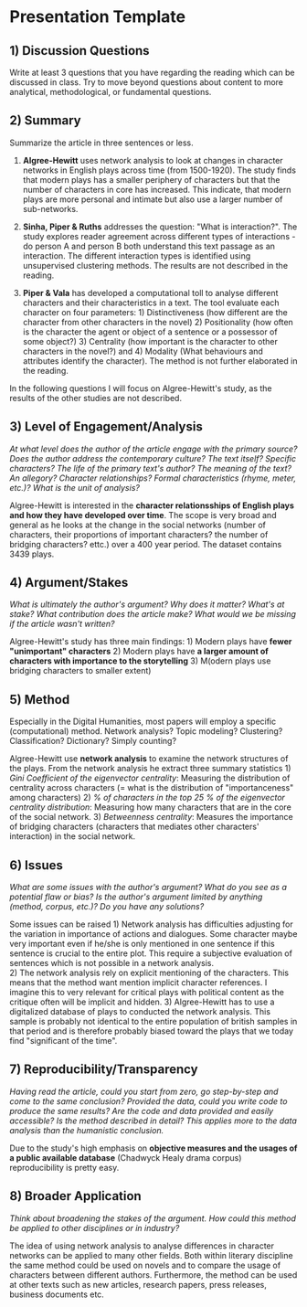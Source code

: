 # Presentation Template

## 1) Discussion Questions

Write at least 3 questions that you have regarding the reading which can be discussed in class. Try to move beyond questions about content to more analytical, methodological, or fundamental questions.

## 2) Summary

Summarize the article in three sentences or less.

1) **Algree-Hewitt** uses network analysis to look at changes in character networks in English plays across time (from 1500-1920). The study finds that modern plays has a smaller periphery of characters but that the number of characters in core has increased. This indicate, that modern plays are more personal and intimate but also use a larger number of sub-networks. 

2)  **Sinha, Piper & Ruths** addresses the question: "What is interaction?". The study explores reader agreement across different types of interactions - do person A and person B both understand this text passage as an interaction. The different interaction types is identified using unsupervised clustering methods. The results are not described in the reading. 

3) **Piper & Vala** has developed a computational toll to analyse different characters and their characteristics in a text. The tool evaluate each character on four parameters: 1) Distinctiveness (how different are the character from other characters in the novel) 2) Positionality (how often is the character the agent or object of a sentence or a possessor of some object?) 3) Centrality (how important is the character to other characters in the novel?) and 4) Modality (What behaviours and attributes identify the character). The method is not further elaborated in the reading. 

In the following questions I will focus on Algree-Hewitt's study, as the results of the other studies are not described. 

## 3) Level of Engagement/Analysis

*At what level does the author of the article engage with the primary source? Does the author address the contemporary culture? The text itself? Specific characters? The life of the primary text's author? The meaning of the text? An allegory? Character relationships? Formal characteristics (rhyme, meter, etc.)? What is the unit of analysis?*

Algree-Hewitt is interested in the **character relationsships of English plays and how they have developed over time**. The scope is very broad and general as he looks at the change in the social networks (number of characters, their proportions of important characters? the number of bridging characters? ettc.) over a 400 year period. The dataset contains 3439 plays. 

## 4) Argument/Stakes

*What is ultimately the author's argument? Why does it matter? What's at stake? What contribution does the article make? What would we be missing if the article wasn't written?*

Algree-Hewitt's study has three main findings:
    1) Modern plays have **fewer "unimportant" characters**
    2) Modern plays have **a larger amount of characters with importance to the storytelling**
    3) M(odern plays use bridging characters to smaller extent) 

## 5) Method

Especially in the Digital Humanities, most papers will employ a specific (computational) method. Network analysis? Topic modeling? Clustering? Classification? Dictionary? Simply counting?

Algree-Hewitt use **network analysis** to examine the network structures of the plays. From the network analysis he extract three summary statistics
    1) *Gini Coefficient of the eigenvector centrality*: Measuring the distribution of centrality across characters (= what is the distribution of "importanceness" among characters)
    2) *% of characters in the top 25 %  of the eigenvector centrality distribution*: Measuring how many characters that are in the core of the social network.
    3) *Betweenness centrality*: Measures the importance of bridging characters (characters that mediates other characters' interaction) in the social network.

## 6) Issues

*What are some issues with the author's argument? What do you see as a potential flaw or bias? Is the author's argument limited by anything (method, corpus, etc.)? Do you have any solutions?*

Some issues can be raised
    1) Network analysis has difficulties adjusting for the variation in importance of actions and dialogues. Some character maybe very important even if he/she is only mentioned in one sentence if this sentence is crucial to the entire plot. This require a subjective evaluation of sentences which is not possible in a network analysis.  
    2) The network analysis rely on explicit mentioning of the characters. This means that the method want mention implicit character references. I imagine this to very relevant for critical plays with political content as the critique often will be implicit and hidden.
    3) Algree-Hewitt has to use a digitalized database of plays to conducted the network analysis. This sample is probably not identical to the entire population of british samples in that period and is therefore probably biased toward the plays that we today find "significant of the time".

## 7) Reproducibility/Transparency

*Having read the article, could you start from zero, go step-by-step and come to the same conclusion? Provided the data, could you write code to produce the same results? Are the code and data provided and easily accessible? Is the method described in detail? This applies more to the data analysis than the humanistic conclusion.*

Due to the study's high emphasis on **objective measures and the usages of a public available database** (Chadwyck Healy drama corpus) reproducibility is pretty easy. 

## 8) Broader Application

*Think about broadening the stakes of the argument. How could this method be applied to other disciplines or in industry?*

The idea of using network analysis to analyse differences in character networks can be applied to many other fields. Both within literary discipline the same method could be used on novels and to compare the usage of characters between different authors. Furthermore, the method can be used at other texts such as new articles, research papers, press releases, business documents etc.      
